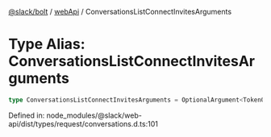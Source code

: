 [@slack/bolt](../../../../index.md) / [webApi](../index.md) / ConversationsListConnectInvitesArguments

# Type Alias: ConversationsListConnectInvitesArguments

```ts
type ConversationsListConnectInvitesArguments = OptionalArgument<TokenOverridable & OptionalTeamAssignable & object>;
```

Defined in: node\_modules/@slack/web-api/dist/types/request/conversations.d.ts:101
